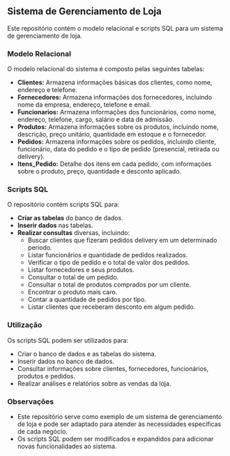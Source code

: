 ## Sistema de Gerenciamento de Loja

Este repositório contém o modelo relacional e scripts SQL para um sistema de gerenciamento de loja. 

### Modelo Relacional

O modelo relacional do sistema é composto pelas seguintes tabelas:

- **Clientes:** Armazena informações básicas dos clientes, como nome, endereço e telefone.
- **Fornecedores:** Armazena informações dos fornecedores, incluindo nome da empresa, endereço, telefone e email.
- **Funcionarios:** Armazena informações dos funcionários, como nome, endereço, telefone, cargo, salário e data de admissão.
- **Produtos:** Armazena informações sobre os produtos, incluindo nome, descrição, preço unitário, quantidade em estoque e o fornecedor.
- **Pedidos:** Armazena informações sobre os pedidos, incluindo cliente, funcionário, data do pedido e o tipo de pedido (presencial, retirada ou delivery).
- **Itens_Pedido:** Detalhe dos itens em cada pedido, com informações sobre o produto, preço, quantidade e desconto aplicado.

### Scripts SQL

O repositório contém scripts SQL para:

- **Criar as tabelas** do banco de dados.
- **Inserir dados** nas tabelas.
- **Realizar consultas** diversas, incluindo:
    - Buscar clientes que fizeram pedidos delivery em um determinado período.
    - Listar funcionários e quantidade de pedidos realizados.
    - Verificar o tipo de pedido e o total de valor dos pedidos.
    - Listar fornecedores e seus produtos.
    - Consultar o total de um pedido.
    - Consultar o total de produtos comprados por um cliente.
    - Encontrar o produto mais caro.
    - Contar a quantidade de pedidos por tipo.
    - Listar clientes que receberam desconto em algum pedido.

### Utilização

Os scripts SQL podem ser utilizados para:

- Criar o banco de dados e as tabelas do sistema.
- Inserir dados no banco de dados.
- Consultar informações sobre clientes, fornecedores, funcionários, produtos e pedidos.
- Realizar análises e relatórios sobre as vendas da loja.

### Observações

- Este repositório serve como exemplo de um sistema de gerenciamento de loja e pode ser adaptado para atender às necessidades específicas de cada negócio.
- Os scripts SQL podem ser modificados e expandidos para adicionar novas funcionalidades ao sistema.
